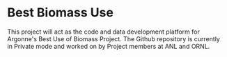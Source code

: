 # Best Biomass Use

This project will act as the code and data development platform for Argonne's Best Use of Biomass Project. The Github repository is currently in Private mode and worked on by Project members at ANL and ORNL.
